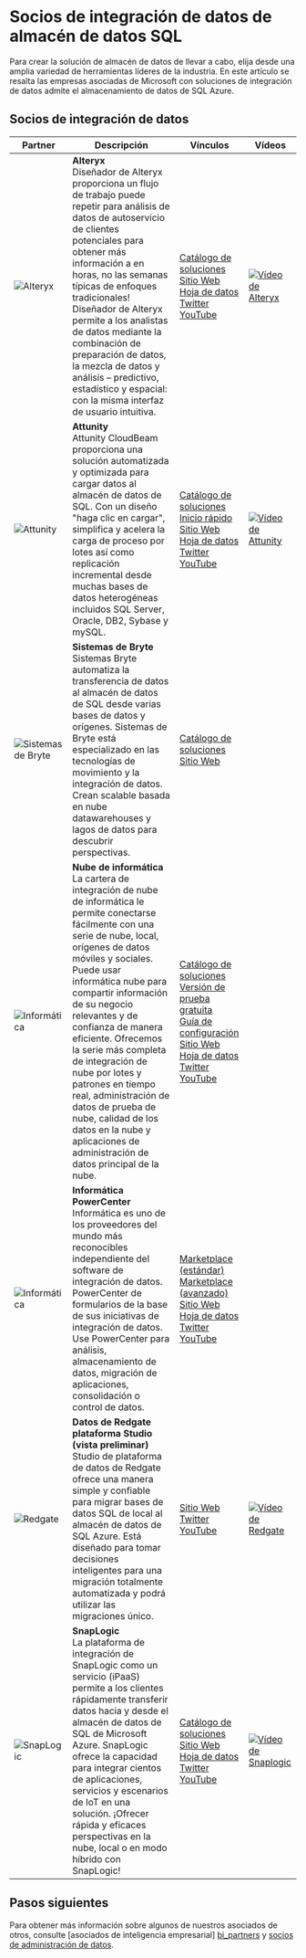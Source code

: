 <properties
   pageTitle="Socios de integración de datos de almacén de datos SQL | Microsoft Azure"
   description="Listas de terceros asociados con las soluciones de integración de datos que admite el almacenamiento de datos de SQL Azure."
   services="sql-data-warehouse"
   documentationCenter="NA"
   authors="jrowlandjones"
   manager="barbkess"
   editor=""/>

<tags
   ms.service="sql-data-warehouse"
   ms.devlang="NA"
   ms.topic="article"
   ms.tgt_pltfrm="NA"
   ms.workload="data-services"
   ms.date="08/17/2016"
   ms.author="jrj;barbkess;sonyama"/>

# <a name="sql-data-warehouse-data-integration-partners"></a>Socios de integración de datos de almacén de datos SQL

Para crear la solución de almacén de datos de llevar a cabo, elija desde una amplia variedad de herramientas líderes de la industria. En este artículo se resalta las empresas asociadas de Microsoft con soluciones de integración de datos admite el almacenamiento de datos de SQL Azure.

## <a name="our-data-integration-partners"></a>Socios de integración de datos

| Partner | Descripción | Vínculos | Vídeos |
| ------- | ----------- |------ | ------ |
| ![Alteryx][1] | **Alteryx**<br> Diseñador de Alteryx proporciona un flujo de trabajo puede repetir para análisis de datos de autoservicio de clientes potenciales para obtener más información a en horas, no las semanas típicas de enfoques tradicionales! Diseñador de Alteryx permite a los analistas de datos mediante la combinación de preparación de datos, la mezcla de datos y análisis – predictivo, estadístico y espacial: con la misma interfaz de usuario intuitiva. | [Catálogo de soluciones][alteryx_marketplace]<br>[Sitio Web][alteryx_designer_website]<br>[Hoja de datos][alteryx_designer_datasheet]<br>[Twitter][alteryx_designer_twitter]<br>[YouTube][alteryx_designer_youtube] | [![Vídeo de Alteryx](./media/sql-data-warehouse-partner-data-integration/alteryx_designer_video.jpg)](https://www.youtube.com/watch?v=CdqSDPyNDKc) |
| ![Attunity][2] | **Attunity**<br>Attunity CloudBeam proporciona una solución automatizada y optimizada para cargar datos al almacén de datos de SQL. Con un diseño "haga clic en cargar", simplifica y acelera la carga de proceso por lotes así como replicación incremental desde muchas bases de datos heterogéneas incluidos SQL Server, Oracle, DB2, Sybase y mySQL. | [Catálogo de soluciones][attunity_marketplace]<br>[Inicio rápido][attunity_quickstart]<br>[Sitio Web][attunity_cloudbeam_website]<br>[Hoja de datos][attunity_cloudbeam_datasheet]<br>[Twitter][attunity_cloudbeam_twitter]<br>[YouTube][attunity_cloudbeam_youtube] | [![Vídeo de Attunity](./media/sql-data-warehouse-partner-data-integration/attunity_video.jpg)](https://www.youtube.com/watch?v=w14zuSjMlok) |
| ![Sistemas de Bryte][3] | **Sistemas de Bryte**<br>Sistemas Bryte automatiza la transferencia de datos al almacén de datos de SQL desde varias bases de datos y orígenes. Sistemas de Bryte está especializado en las tecnologías de movimiento y la integración de datos. Crean scalable basada en nube datawarehouses y lagos de datos para descubrir perspectivas. | [Catálogo de soluciones][bryte_systems_marketplace]<br>[Sitio Web][bryte_systems_azure_website] | |
| ![Informática][4] | **Nube de informática**<br>La cartera de integración de nube de informática le permite conectarse fácilmente con una serie de nube, local, orígenes de datos móviles y sociales. Puede usar informática nube para compartir información de su negocio relevantes y de confianza de manera eficiente. Ofrecemos la serie más completa de integración de nube por lotes y patrones en tiempo real, administración de datos de prueba de nube, calidad de los datos en la nube y aplicaciones de administración de datos principal de la nube. | [Catálogo de soluciones][informatica_Cloud_Services_marketplace]<br>[Versión de prueba gratuita][informatica_cloud_free_trial]<br>[Guía de configuración][informatica_cloud_services_config]<br>[Sitio Web][informatica_Cloud_Services_website]<br>[Hoja de datos][informatica_cloud_datasheet]<br>[Twitter][informatica_cloud_twitter]<br>[YouTube][informatica_cloud_youtube] | |
| ![Informática][4] | **Informática PowerCenter**<br>Informática es uno de los proveedores del mundo más reconocibles independiente del software de integración de datos. PowerCenter de formularios de la base de sus iniciativas de integración de datos. Use PowerCenter para análisis, almacenamiento de datos, migración de aplicaciones, consolidación o control de datos. | [Marketplace (estándar)][informatica_PowerCenter_std_marketplace]<br>[Marketplace (avanzado)][informatica_PowerCenter_adv_marketplace]<br>[Sitio Web][informatica_PowerCenter_website]<br>[Hoja de datos][informatica_powercenter_datasheet]<br>[Twitter][informatica_powercenter_twitter]<br>[YouTube][informatica_powercenter_youtube] | |
| ![Redgate][5] | **Datos de Redgate plataforma Studio (vista preliminar)**<br>Studio de plataforma de datos de Redgate ofrece una manera simple y confiable para migrar bases de datos SQL de local al almacén de datos de SQL Azure. Está diseñado para tomar decisiones inteligentes para una migración totalmente automatizada y podrá utilizar las migraciones único. | [Sitio Web][redgate_website]<br>[Twitter][redgate_twitter]<br>[YouTube][redgate_youtube] | [![Vídeo de Redgate](./media/sql-data-warehouse-partner-data-integration/redgate_video.jpg)](https://www.youtube.com/watch?v=IR9HNvnU46s) |
| ![SnapLogic][6] | **SnapLogic**<br>La plataforma de integración de SnapLogic como un servicio (iPaaS) permite a los clientes rápidamente transferir datos hacia y desde el almacén de datos de SQL de Microsoft Azure.  SnapLogic ofrece la capacidad para integrar cientos de aplicaciones, servicios y escenarios de IoT en una solución. ¡Ofrecer rápida y eficaces perspectivas en la nube, local o en modo híbrido con SnapLogic! | [Catálogo de soluciones][snaplogic_marketplace]<br>[Sitio Web][snaplogic_website]<br>[Hoja de datos][snaplogic_datasheet]<br>[Twitter][snaplogic_twitter]<br>[YouTube][snaplogic_youtube] | [![Vídeo de Snaplogic](./media/sql-data-warehouse-partner-data-integration/snaplogic_video.jpg)](https://www.youtube.com/watch?v=YiJCwObOh5Y) |

## <a name="next-steps"></a>Pasos siguientes

Para obtener más información sobre algunos de nuestros asociados de otros, consulte [asociados de inteligencia empresarial] [ bi_partners] y [socios de administración de datos][dm_partners].

<!--Image references-->
[1]: ./media/sql-data-warehouse-partner-data-integration/alteryx_logo.png
[2]: ./media/sql-data-warehouse-partner-data-integration/attunity_logo.png
[3]: ./media/sql-data-warehouse-partner-data-integration/bryte_systems_logo.png
[4]: ./media/sql-data-warehouse-partner-data-integration/informatica_logo.png
[5]: ./media/sql-data-warehouse-partner-data-integration/redgate_logo.png
[6]: ./media/sql-data-warehouse-partner-data-integration/snaplogic_logo.png


<!--Article links-->
[bi_partners]: ./sql-data-warehouse-partner-business-intelligence.md
[dm_partners]: ./sql-data-warehouse-partner-data-management.md
[di_partners]: ./sql-data-warehouse-partner-data-integration.md

<!--ebook Links-->

<!--Configuration Guides-->
[informatica_cloud_services_config]:https://kb.informatica.com/proddocs/Product%20Documentation/5/IC_Winter2016_MicrosoftAzureSQLDataWarehouseConnectorGuide_en.pdf

<!--Datasheet Links-->
[alteryx_designer_datasheet]:http://www.alteryx.com/sites/default/files/resources/files/alt-designer-ds.pdf
[attunity_cloudbeam_datasheet]:http://www.attunity.com/sites/default/files/content/attunity-azure-solution-sheet.pdf
<!--[bryte_systems_azure_datasheet]:-->
[informatica_cloud_datasheet]:https://www.informatica.com/content/dam/informatica-com/global/amer/us/collateral/data-sheet/cloud-integration-platform_data-sheet_2711.pdf
[informatica_powercenter_datasheet]:https://www.informatica.com/content/dam/informatica-com/global/amer/us/collateral/brochure/powercenter_brochure_6659.pdf
[snaplogic_datasheet]:http://campaigns.snaplogic.com/rs/055-FYJ-916/images/SnapLogic-for-Microsoft-Cortana.pdf

<!--Free Trial-->
[informatica_cloud_free_trial]:https://www.informatica.com/products/cloud-integration/connectivity/microsoft-azure-connector.html

<!--Website Links -->
[alteryx_designer_website]:http://www.alteryx.com/products/alteryx-designer/
[attunity_cloudbeam_website]:http://www.attunity.com/attunity-cloudbeam-for-azure/
[bryte_systems_azure_website]:http://www.bryte.com.au/azure-integration/
[informatica_Cloud_Services_website]:https://www.informatica.com/products/cloud-integration.html
[informatica_PowerCenter_website]:https://www.informatica.com/products/data-integration/powercenter.html
[redgate_website]:http://dataplatformstudio.com/
[snaplogic_website]:https://www.snaplogic.com/solutions/microsoft-cortana-analytics-integration/

<!--Marketplace Links -->
[alteryx_marketplace]:https://azure.microsoft.com/en-us/marketplace/partners/alteryx/alteryx-designer/
[attunity_marketplace]:https://azure.microsoft.com/en-gb/marketplace/partners/attunity-cloudbeam/cloudbeam-dw-byol/ 
[bryte_systems_marketplace]:https://azure.microsoft.com/en-gb/marketplace/partners/bryte/bryteflow-cdc-free-trial/ 
[informatica_Cloud_Services_marketplace]:https://azure.microsoft.com/en-us/marketplace/partners/informatica-cloud/informatica-cloud/
[informatica_PowerCenter_std_marketplace]:https://azure.microsoft.com/en-us/marketplace/partners/informatica/informatica-powercenter-standard-10-0pc-std-10-0-windows/
[informatica_PowerCenter_adv_marketplace]:https://azure.microsoft.com/en-us/marketplace/partners/informatica/informatica-powercenter-advanced-10-0pc-adv-10-0-ubuntu/ 
<!--[redgate_marketplace]:-->
[snaplogic_marketplace]:https://azure.microsoft.com/en-us/marketplace/partners/snaplogic/snaplogic-elastic-integration-windows/ 

<!--Quickstart_links-->
[attunity_quickstart]:http://www.attunity.com/sites/default/files/product_resource/quick_start_guide_attunity_cloudbeam_for_microsoft_azure.pdf

<!--PressRelease_links-->
[alteryx_designer_press]:https://www.alteryx.com/press-releases/alteryx-now-enables-data-analysts-to-perform-in-database-blending-in-microsoft-azure 
[attunity_cloudbeam_press]:http://www.attunity.com/news/attunity-launches-cloud-data-warehouse-solutions-microsoft-azure
[bryte_systems_azure_press]:http://medianet.com.au/releases/release-details?id=837667
<!--[informatica_Cloud_Services_press]:-->
<!--[informatica_PowerCenter_press]:-->
<!--[redgate_press]:-->
[snaplogic_press]:https://www.snaplogic.com/press-releases/snaplogic-introduces-support-for-microsoft-azure-sql-data-warehouse

<!--YouTube-->
[alteryx_designer_youtube]:https://www.youtube.com/user/alteryx
[attunity_cloudbeam_youtube]:https://www.youtube.com/user/Attunity
<!--[bryte_systems_azure_youtube]:-->
[informatica_Cloud_youtube]:https://www.youtube.com/user/InformaticaOnDemand
[informatica_PowerCenter_youtube]:https://www.youtube.com/user/InformaticaCorp
[redgate_youtube]:https://www.youtube.com/user/RedGateVideos
[snaplogic_youtube]:https://www.youtube.com/user/snapLogicInc

<!--Twitter-->
[alteryx_designer_twitter]:https://twitter.com/alteryx
[attunity_cloudbeam_twitter]:https://twitter.com/attunity
<!--[bryte_systems_azure_twitter]:-->
[informatica_cloud_twitter]:https://twitter.com/infacloud
[informatica_powercenter_twitter]:https://twitter.com/Informatica
[redgate_twitter]:https://twitter.com/DataPlatform_S
[snaplogic_twitter]:https://twitter.com/snaplogic
